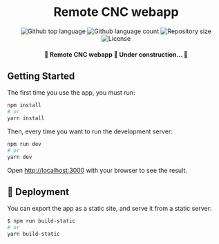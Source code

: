 <h1 align="center">Remote CNC webapp</h1>

<p align="center">
  <img alt="Github top language" src="https://img.shields.io/github/languages/top/Leandro-Bertoluzzi/remote-cnc-webapp?color=56BEB8">

  <img alt="Github language count" src="https://img.shields.io/github/languages/count/Leandro-Bertoluzzi/remote-cnc-webapp?color=56BEB8">

  <img alt="Repository size" src="https://img.shields.io/github/repo-size/Leandro-Bertoluzzi/remote-cnc-webapp?color=56BEB8">

  <img alt="License" src="https://img.shields.io/github/license/Leandro-Bertoluzzi/remote-cnc-webapp?color=56BEB8">
</p>

<!-- Status -->

<h4 align="center"> 
	🚧 Remote CNC webapp 🚀 Under construction...  🚧
</h4> 

## Getting Started

The first time you use the app, you must run:
```bash
npm install
# or
yarn install
```

Then, every time you want to run the development server:

```bash
npm run dev
# or
yarn dev
```

Open [http://localhost:3000](http://localhost:3000) with your browser to see the result.

## :checkered_flag: Deployment ##

You can export the app as a static site, and serve it from a static server:

```bash
$ npm run build-static
# or
yarn build-static
```